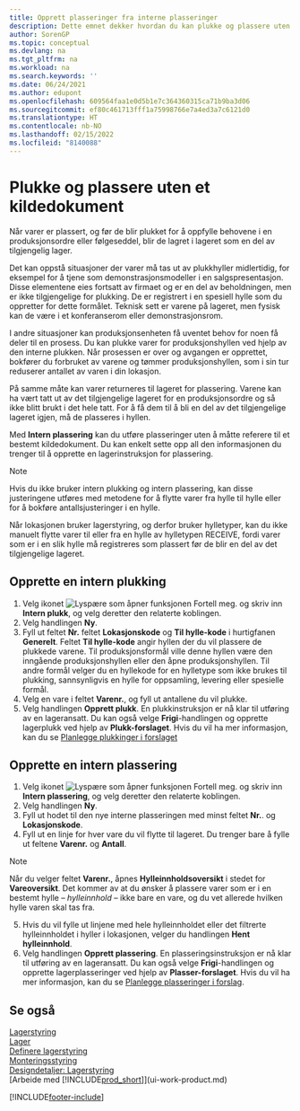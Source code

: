 ```yaml
---
title: Opprett plasseringer fra interne plasseringer
description: Dette emnet dekker hvordan du kan plukke og plassere uten et kildedokument, både hvordan du oppretter en intern plukking, og hvordan du oppretter en intern plassering.
author: SorenGP
ms.topic: conceptual
ms.devlang: na
ms.tgt_pltfrm: na
ms.workload: na
ms.search.keywords: ''
ms.date: 06/24/2021
ms.author: edupont
ms.openlocfilehash: 609564faa1e0d5b1e7c364360315ca71b9ba3d06
ms.sourcegitcommit: ef80c461713fff1a75998766e7a4ed3a7c6121d0
ms.translationtype: HT
ms.contentlocale: nb-NO
ms.lasthandoff: 02/15/2022
ms.locfileid: "8140088"
---
```

# <a name="pick-and-put-away-without-a-source-document"></a>Plukke og plassere uten et kildedokument
Når varer er plassert, og før de blir plukket for å oppfylle behovene i en produksjonsordre eller følgeseddel, blir de lagret i lageret som en del av tilgjengelig lager.  

Det kan oppstå situasjoner der varer må tas ut av plukkhyller midlertidig, for eksempel for å tjene som demonstrasjonsmodeller i en salgspresentasjon. Disse elementene eies fortsatt av firmaet og er en del av beholdningen, men er ikke tilgjengelige for plukking. De er registrert i en spesiell hylle som du oppretter for dette formålet. Teknisk sett er varene på lageret, men fysisk kan de være i et konferanserom eller demonstrasjonsrom.  

I andre situasjoner kan produksjonsenheten få uventet behov for noen få deler til en prosess. Du kan plukke varer for produksjonshyllen ved hjelp av den interne plukken. Når prosessen er over og avgangen er opprettet, bokfører du forbruket av varene og tømmer produksjonshyllen, som i sin tur reduserer antallet av varen i din lokasjon.  

På samme måte kan varer returneres til lageret for plassering. Varene kan ha vært tatt ut av det tilgjengelige lageret for en produksjonsordre og så ikke blitt brukt i det hele tatt. For å få dem til å bli en del av det tilgjengelige lageret igjen, må de plasseres i hyllen.  

Med **Intern plassering** kan du utføre plasseringer uten å måtte referere til et bestemt kildedokument. Du kan enkelt sette opp all den informasjonen du trenger til å opprette en lagerinstruksjon for plassering.  

> [!NOTE]  
>  Hvis du ikke bruker intern plukking og intern plassering, kan disse justeringene utføres med metodene for å flytte varer fra hylle til hylle eller for å bokføre antallsjusteringer i en hylle.  
>   
>  Når lokasjonen bruker lagerstyring, og derfor bruker hylletyper, kan du ikke manuelt flytte varer til eller fra en hylle av hylletypen RECEIVE, fordi varer som er i en slik hylle må registreres som plassert før de blir en del av det tilgjengelige lageret.  

## <a name="to-create-an-internal-pick"></a>Opprette en intern plukking  
1.  Velg ikonet ![Lyspære som åpner funksjonen Fortell meg.](media/ui-search/search_small.png "Fortell hva du vil gjøre") og skriv inn **Intern plukk**, og velg deretter den relaterte koblingen.  
2. Velg handlingen **Ny**.
3. Fyll ut feltet **Nr.** feltet **Lokasjonskode** og **Til hylle-kode** i hurtigfanen **Generelt**. Feltet **Til hylle-kode** angir hyllen der du vil plassere de plukkede varene. Til produksjonsformål ville denne hyllen være den inngående produksjonshyllen eller den åpne produksjonshyllen. Til andre formål velger du en hyllekode for en hylletype som ikke brukes til plukking, sannsynligvis en hylle for oppsamling, levering eller spesielle formål.  
4.  Velg en vare i feltet **Varenr.**, og fyll ut antallene du vil plukke.  
5. Velg handlingen **Opprett plukk**. En plukkinstruksjon er nå klar til utføring av en lageransatt. Du kan også velge **Frigi**-handlingen og opprette lagerplukk ved hjelp av **Plukk-forslaget**. Hvis du vil ha mer informasjon, kan du se [Planlegge plukkinger i forslaget](warehouse-how-to-plan-picks-in-worksheets.md)

## <a name="to-create-an-internal-put-away"></a>Opprette en intern plassering  
1.  Velg ikonet ![Lyspære som åpner funksjonen Fortell meg.](media/ui-search/search_small.png "Fortell hva du vil gjøre") og skriv inn **Intern plassering**, og velg deretter den relaterte koblingen.  
2. Velg handlingen **Ny**.
3. Fyll ut hodet til den nye interne plasseringen med minst feltet **Nr.**. og **Lokasjonskode**.
4. Fyll ut en linje for hver vare du vil flytte til lageret. Du trenger bare å fylle ut feltene **Varenr.** og **Antall**.

  > [!NOTE]  
  > Når du velger feltet **Varenr.**, åpnes **Hylleinnholdsoversikt** i stedet for **Vareoversikt**. Det kommer av at du ønsker å plassere varer som er i en bestemt hylle – *hylleinnhold* – ikke bare en vare, og du vet allerede hvilken hylle varen skal tas fra.  <!--If you filled in **From Bin Code** in the header, the bin content will be filtered by value defined in the **From Bin Code**.-->
5. Hvis du vil fylle ut linjene med hele hylleinnholdet eller det filtrerte hylleinnholdet i hyller i lokasjonen, velger du handlingen **Hent hylleinnhold**.  
6. Velg handlingen **Opprett plassering**. En plasseringsinstruksjon er nå klar til utføring av en lageransatt. Du kan også velge **Frigi**-handlingen og opprette lagerplasseringer ved hjelp av **Plasser-forslaget**. Hvis du vil ha mer informasjon, kan du se [Planlegge plasseringer i forslag](warehouse-how-to-plan-put-aways-in-worksheets.md).

## <a name="see-also"></a>Se også  
[Lagerstyring](warehouse-manage-warehouse.md)  
[Lager](inventory-manage-inventory.md)  
[Definere lagerstyring](warehouse-setup-warehouse.md)     
[Monteringsstyring](assembly-assemble-items.md)    
[Designdetaljer: Lagerstyring](design-details-warehouse-management.md)  
[Arbeide med [!INCLUDE[prod_short](includes/prod_short.md)]](ui-work-product.md)


[!INCLUDE[footer-include](includes/footer-banner.md)]
